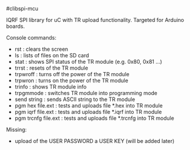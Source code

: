 #clibspi-mcu

IQRF SPI library for uC with TR upload functionality.
Targeted for Arduino boards.

Console commands:

- rst : clears the screen
- ls : lists of files on the SD card
- stat : shows SPI status of the TR module (e.g. 0x80, 0x81 ...)
- trrst : resets of the TR module
- trpwroff : turns off the power of the TR module
- trpwron : turns on the power of the TR module
- trinfo : shows TR module info
- trpgmmode : switches TR module into programming mode
- send string : sends ASCII string to the TR module
- pgm hex file.ext : tests and uploads file *.hex into TR module
- pgm iqrf file.ext : tests and uploads file *.iqrf into TR module
- pgm trcnfg file.ext : tests and uploads file *.trcnfg into TR module

Missing:

- upload of the USER PASSWORD a USER KEY (will be added later)
